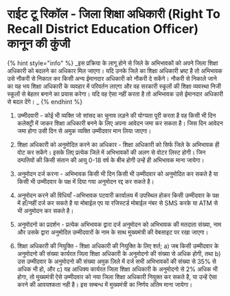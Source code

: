 # राईट टू रिकॉल - जिला शिक्षा अधिकारी \(Right To Recall District Education Officer\) कानून की कुंजी

{% hint style="info" %}
_इस प्रक्रिया के लागू होने से जिले के अभिभावकों को अपने जिला शिक्षा अधिकारी को बदलने का अधिकार मिल जाएगा। यदि उनके जिले का शिक्षा अधिकारी भ्रष्ट है तो अभिभावक उसे नौकरी से निकाल कर किसी अन्य ईमानदार अधिकारी को नौकरी दे सकेंगे। नौकरी से निकाले जाने का यह भय शिक्षा अधिकारी के व्यवहार में परिवर्तन लाएगा और वह सरकारी स्कूलों की शिक्षा व्यवस्था निजी स्कूलों से बेहतर बनाने का प्रयास करेगा। यदि वह ऐसा नहीं करता है तो अभिभावक उसे ईमानदार अधिकारी से बदल देंगे। _
{% endhint %}

1. उम्मीदवारी - कोई भी व्यक्ति जो सांसद का चुनाव लड़ने की योग्यता पूरी करता है वह किसी भी दिन कलेक्ट्री में जाकर शिक्षा अधिकारी बनने के लिए अपना आवेदन जमा कर सकता है। जिस दिन आवेदन जमा होगा उसी दिन से अमुक व्यक्ति उम्मीदवार मान लिया जाएगा।

2. शिक्षा अधिकारी को अनुमोदित करने का अधिकार - शिक्षा अधिकारी को सिर्फ जिले के अभिभावक ही वोट कर सकेंगे। इसके लिए प्रत्येक जिले में अभिभावकों की अलग से वोटर लिस्ट होगी। जिन दम्पतियों की किसी संतान की आयु 0-18 वर्ष के बीच होगी उन्हें ही अभिभावक माना जायेगा।

3. अनुमोदन दर्ज करना - अभिभावक किसी भी दिन किसी भी उम्मीदवार को अनुमोदित कर सकते है या किसी भी उम्मीदवार के पक्ष में दिया गया अनुमोदन रद्द कर सकते है।

4. अनुमोदन करने की विधियाँ -अभिभावक पटवारी कार्यालय में उपस्थित होकर किसी उम्मीदवार के पक्ष में हाँ/नहीं दर्ज कर सकते है या मोबाईल एप या रजिस्टर्ड मोबाईल नंबर से SMS करके या ATM से भी अनुमोदन कर सकते है।

5. अनुमोदनो का प्रदर्शन - प्रत्येक अभिभावक द्वारा दर्ज अनुमोदन को अभिभावक की मतदाता संख्या, नाम और उसके द्वारा अनुमोदित उम्मीदवारों के नाम के साथ मुख्यमंत्री की वेबसाइट पर रखा जाएगा।

6. शिक्षा अधिकारी की नियुक्ति - शिक्षा अधिकारी की नियुक्ति के लिए शर्त; a\) जब किसी उम्मीदवार के अनुमोदनो की संख्या कार्यरत जिला शिक्षा अधिकारी के अनुमोदनो की संख्या से अधिक होगी, तथा b\) उस उम्मीदवार के अनुमोदनो की संख्या अमुक ज़िले में दर्ज सभी अभिभावकों की संख्या से 35% से अधिक भी हो, और c\) यह आधिक्य कार्यरत जिला शिक्षा अधिकारी के अनुमोदनो से 2% अधिक भी होगा, तो मुख्यमंत्री ऐसे उम्मीदवार को नया जिला शिक्षा अधिकारी नियुक्त कर सकते है, या उन्हें ऐसा करने की आवयश्कता नही है। इस सम्बन्ध में मुख्यमंत्री का निर्णय अंतिम माना जायेगा।
